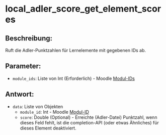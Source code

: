# local_adler_score_get_element_scores

## Beschreibung:
Ruft die Adler-Punktzahlen für Lernelemente mit gegebenen IDs ab.

## Parameter:

- `module_ids`: Liste von Int (Erforderlich) - Moodle [Modul-IDs](module-id-moodle-VP.md)

## Antwort:

- `data`: Liste von Objekten
    - `module_id`: Int - Moodle [Modul-ID](module-id-moodle-VP.md)
    - `score`: Double (Optional) - Erreichte (Adler-Datei) Punktzahl, wenn dieses Feld fehlt, ist die completion-API (oder etwas Ähnliches) für dieses Element deaktiviert.
